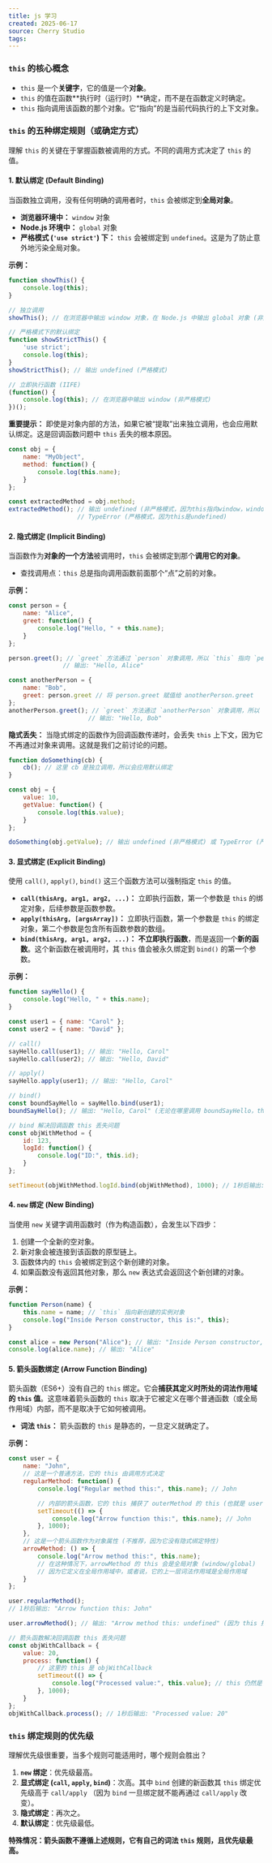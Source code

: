 ```yaml
---
title: js 学习
created: 2025-06-17
source: Cherry Studio
tags: 
---
```


### `this` 的核心概念

*   `this` 是一个**关键字**，它的值是一个**对象**。
*   `this` 的值在函数**执行时（运行时）**确定，而不是在函数定义时确定。
*   `this` 指向调用该函数的那个对象。它“指向”的是当前代码执行的上下文对象。

### `this` 的五种绑定规则（或确定方式）

理解 `this` 的关键在于掌握函数被调用的方式。不同的调用方式决定了 `this` 的值。

#### 1. 默认绑定 (Default Binding)

当函数独立调用，没有任何明确的调用者时，`this` 会被绑定到**全局对象**。

*   **浏览器环境中：** `window` 对象
*   **Node.js 环境中：** `global` 对象
*   **严格模式 (`'use strict'`) 下：** `this` 会被绑定到 `undefined`。这是为了防止意外地污染全局对象。

**示例：**

```javascript
function showThis() {
    console.log(this);
}

// 独立调用
showThis(); // 在浏览器中输出 window 对象，在 Node.js 中输出 global 对象 (非严格模式)

// 严格模式下的默认绑定
function showStrictThis() {
    'use strict';
    console.log(this);
}
showStrictThis(); // 输出 undefined (严格模式)

// 立即执行函数 (IIFE)
(function() {
    console.log(this); // 在浏览器中输出 window (非严格模式)
})();
```

**重要提示：** 即使是对象内部的方法，如果它被“提取”出来独立调用，也会应用默认绑定。这是回调函数问题中 `this` 丢失的根本原因。

```javascript
const obj = {
    name: "MyObject",
    method: function() {
        console.log(this.name);
    }
};

const extractedMethod = obj.method;
extractedMethod(); // 输出 undefined (非严格模式，因为this指向window，window.name通常是空字符串或undefined)
                   // TypeError (严格模式，因为this是undefined)
```

#### 2. 隐式绑定 (Implicit Binding)

当函数作为**对象的一个方法**被调用时，`this` 会被绑定到那个**调用它的对象**。

*   查找调用点：`this` 总是指向调用函数前面那个“点”之前的对象。

**示例：**

```javascript
const person = {
    name: "Alice",
    greet: function() {
        console.log("Hello, " + this.name);
    }
};

person.greet(); // `greet` 方法通过 `person` 对象调用，所以 `this` 指向 `person`。
               // 输出: "Hello, Alice"

const anotherPerson = {
    name: "Bob",
    greet: person.greet // 将 person.greet 赋值给 anotherPerson.greet
};
anotherPerson.greet(); // `greet` 方法通过 `anotherPerson` 对象调用，所以 `this` 指向 `anotherPerson`。
                      // 输出: "Hello, Bob"
```

**隐式丢失：**
当隐式绑定的函数作为回调函数传递时，会丢失 `this` 上下文，因为它不再通过对象来调用。这就是我们之前讨论的问题。

```javascript
function doSomething(cb) {
    cb(); // 这里 cb 是独立调用，所以会应用默认绑定
}

const obj = {
    value: 10,
    getValue: function() {
        console.log(this.value);
    }
};

doSomething(obj.getValue); // 输出 undefined (非严格模式) 或 TypeError (严格模式)
```

#### 3. 显式绑定 (Explicit Binding)

使用 `call()`, `apply()`, `bind()` 这三个函数方法可以强制指定 `this` 的值。

*   **`call(thisArg, arg1, arg2, ...)`：** 立即执行函数，第一个参数是 `this` 的绑定对象，后续参数是函数参数。
*   **`apply(thisArg, [argsArray])`：** 立即执行函数，第一个参数是 `this` 的绑定对象，第二个参数是包含所有函数参数的数组。
*   **`bind(thisArg, arg1, arg2, ...)`：** **不立即执行函数**，而是返回一个**新的函数**。这个新函数在被调用时，其 `this` 值会被永久绑定到 `bind()` 的第一个参数。

**示例：**

```javascript
function sayHello() {
    console.log("Hello, " + this.name);
}

const user1 = { name: "Carol" };
const user2 = { name: "David" };

// call()
sayHello.call(user1); // 输出: "Hello, Carol"
sayHello.call(user2); // 输出: "Hello, David"

// apply()
sayHello.apply(user1); // 输出: "Hello, Carol"

// bind()
const boundSayHello = sayHello.bind(user1);
boundSayHello(); // 输出: "Hello, Carol" (无论在哪里调用 boundSayHello，this 始终是 user1)

// bind 解决回调函数 this 丢失问题
const objWithMethod = {
    id: 123,
    logId: function() {
        console.log("ID:", this.id);
    }
};

setTimeout(objWithMethod.logId.bind(objWithMethod), 1000); // 1秒后输出: "ID: 123"
```

#### 4. `new` 绑定 (New Binding)

当使用 `new` 关键字调用函数时（作为构造函数），会发生以下四步：

1.  创建一个全新的空对象。
2.  新对象会被连接到该函数的原型链上。
3.  函数体内的 `this` 会被绑定到这个新创建的对象。
4.  如果函数没有返回其他对象，那么 `new` 表达式会返回这个新创建的对象。

**示例：**

```javascript
function Person(name) {
    this.name = name; // `this` 指向新创建的实例对象
    console.log("Inside Person constructor, this is:", this);
}

const alice = new Person("Alice"); // 输出: "Inside Person constructor, this is: Person { name: 'Alice' }"
console.log(alice.name); // 输出: "Alice"
```

#### 5. 箭头函数绑定 (Arrow Function Binding)

箭头函数（ES6+）没有自己的 `this` 绑定。它会**捕获其定义时所处的词法作用域的 `this` 值**。这意味着箭头函数的 `this` 取决于它被定义在哪个普通函数（或全局作用域）内部，而不是取决于它如何被调用。

*   **词法 `this`：** 箭头函数的 `this` 是静态的，一旦定义就确定了。

**示例：**

```javascript
const user = {
    name: "John",
    // 这是一个普通方法，它的 this 由调用方式决定
    regularMethod: function() {
        console.log("Regular method this:", this.name); // John

        // 内部的箭头函数，它的 this 捕获了 outerMethod 的 this (也就是 user 对象)
        setTimeout(() => {
            console.log("Arrow function this:", this.name); // John
        }, 1000);
    },
    // 这是一个箭头函数作为对象属性 (不推荐，因为它没有隐式绑定特性)
    arrowMethod: () => {
        console.log("Arrow method this:", this.name);
        // 在这种情况下，arrowMethod 的 this 会是全局对象 (window/global)
        // 因为它定义在全局作用域中，或者说，它的上一层词法作用域是全局作用域
    }
};

user.regularMethod();
// 1秒后输出: "Arrow function this: John"

user.arrowMethod(); // 输出: "Arrow method this: undefined" (因为 this 指向 window/global)

// 箭头函数解决回调函数 this 丢失问题
const objWithCallback = {
    value: 20,
    process: function() {
        // 这里的 this 是 objWithCallback
        setTimeout(() => {
            console.log("Processed value:", this.value); // this 仍然是 objWithCallback
        }, 1000);
    }
};
objWithCallback.process(); // 1秒后输出: "Processed value: 20"
```

### `this` 绑定规则的优先级

理解优先级很重要，当多个规则可能适用时，哪个规则会胜出？

1.  **`new` 绑定**：优先级最高。
2.  **显式绑定 (`call`, `apply`, `bind`)**：次高。其中 `bind` 创建的新函数其 `this` 绑定优先级高于 `call/apply` （因为 `bind` 一旦绑定就不能再通过 `call/apply` 改变）。
3.  **隐式绑定**：再次之。
4.  **默认绑定**：优先级最低。

**特殊情况：箭头函数不遵循上述规则，它有自己的词法 `this` 规则，且优先级最高。**



